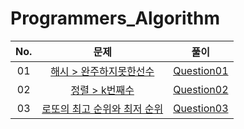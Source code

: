 # Programmers_Algorithm


| No. | 문제 | 풀이 |
|:---:|:---:|:---:|
| 01 | [해시 > 완주하지못한선수](https://programmers.co.kr/learn/courses/30/lessons/42576) | [Question01](https://github.com/Heesun-Yoon/Programmers_Algorithm/blob/main/Programmers/src/question/Question01.java) |
| 02 | [정렬 > k번째수](https://programmers.co.kr/learn/courses/30/lessons/42748) | [Question02](https://github.com/Heesun-Yoon/Programmers_Algorithm/blob/main/Programmers/src/question/Question02.java) |
| 03 | [로또의 최고 순위와 최저 순위](https://programmers.co.kr/learn/courses/30/lessons/77484) | [Question03](https://github.com/Heesun-Yoon/Programmers_Algorithm/blob/main/Programmers/src/question/Question03.java) |


